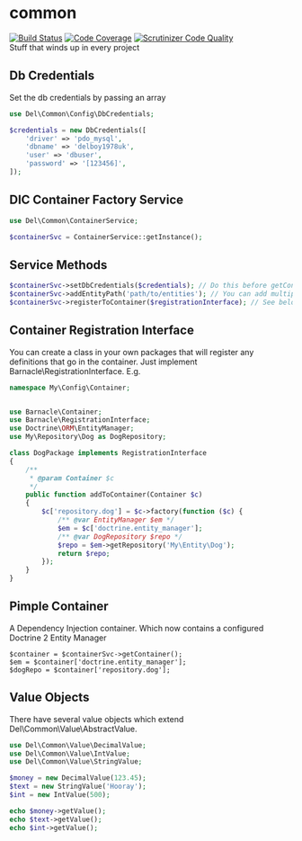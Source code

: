 # common
[![Build Status](https://travis-ci.org/delboy1978uk/common.png?branch=master)](https://travis-ci.org/delboy1978uk/common) [![Code Coverage](https://scrutinizer-ci.com/g/delboy1978uk/common/badges/coverage.png?b=master)](https://scrutinizer-ci.com/g/delboy1978uk/common/?branch=master) [![Scrutinizer Code Quality](https://scrutinizer-ci.com/g/delboy1978uk/common/badges/quality-score.png?b=master)](https://scrutinizer-ci.com/g/delboy1978uk/common/?branch=master) <br />
Stuff that winds up in every project
## Db Credentials
Set the db credentials by passing an array
```php
use Del\Common\Config\DbCredentials;

$credentials = new DbCredentials([
    'driver' => 'pdo_mysql',
    'dbname' => 'delboy1978uk',
    'user' => 'dbuser',
    'password' => '[123456]',
]);
```
## DIC Container Factory Service
```php
use Del\Common\ContainerService;

$containerSvc = ContainerService::getInstance();
```
## Service Methods
```php
$containerSvc->setDbCredentials($credentials); // Do this before getContainer() to configure the DBAL Connection
$containerSvc->addEntityPath('path/to/entities'); // You can add multiple paths to get Entities from different packages
$containerSvc->registerToContainer($registrationInterface); // See below
```
## Container Registration Interface
You can create a class in your own packages that will register any definitions that go in the container. Just implement
Barnacle\RegistrationInterface. E.g.
```php
namespace My\Config\Container;


use Barnacle\Container;
use Barnacle\RegistrationInterface;
use Doctrine\ORM\EntityManager;
use My\Repository\Dog as DogRepository;

class DogPackage implements RegistrationInterface
{
    /**
     * @param Container $c
     */
    public function addToContainer(Container $c)
    {
        $c['repository.dog'] = $c->factory(function ($c) {
            /** @var EntityManager $em */
            $em = $c['doctrine.entity_manager'];
            /** @var DogRepository $repo */
            $repo = $em->getRepository('My\Entity\Dog');
            return $repo; 
        });
    }
}
```
## Pimple Container
A Dependency Injection container. Which now contains a configured Doctrine 2 Entity Manager
```
$container = $containerSvc->getContainer();
$em = $container['doctrine.entity_manager'];
$dogRepo = $container['repository.dog'];
```
## Value Objects
There have several value objects which extend Del\Common\Value\AbstractValue.
```php
use Del\Common\Value\DecimalValue;
use Del\Common\Value\IntValue;
use Del\Common\Value\StringValue;

$money = new DecimalValue(123.45);
$text = new StringValue('Hooray');
$int = new IntValue(500);

echo $money->getValue();
echo $text->getValue();
echo $int->getValue();
```
